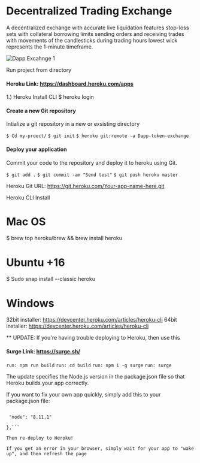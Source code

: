 # Decentralized Trading Exchange 

A decentralized exchange with accurate live liquidation features stop-loss sets with collateral borrowing limits sending orders and receiving trades with movements of the candlesticks during trading hours lowest wick represents the 1-minute timeframe.



![Dapp Excahnge 1](https://user-images.githubusercontent.com/59753390/152915289-a6d14cc3-1115-403e-b4e3-0084ec54046b.png)

Run project from directory

#### Heroku Link: https://dashboard.heroku.com/apps

1.) Heroku Install CLI
$ heroku login

#### Create a new Git repository
Intialize a git repository in a new or exsisting directory

```$ Cd my-proect/```
```$ git init```
```$ heroku git:remote -a Dapp-token-exchange```

#### Deploy your application 
Commit your code to the repository and deploy it to heroku using Git.

```$ git add .```
```$ git commit -am "Send test"```
```$ git push heroku master```

Heroku Git URL: https://git.heroku.com/Your-app-name-here.git 


Heroku CLI Install
# Mac OS
$ brew top heroku/brew && brew install heroku

# Ubuntu +16
$ Sudo snap install --classic heroku

# Windows 
32bit installer: https://devcenter.heroku.com/articles/heroku-cli
64bit installer: https://devcenter.heroku.com/articles/heroku-cli


** UPDATE: If you're having trouble deploying to Heroku, then use this

#### Surge Link:  https://surge.sh/

```run: npm run build```
```run: cd build```
```run: npm i -g surge```
```run: surge```

The update specifies the Node.js version in the package.json file so that Heroku builds your app correctly.

If you want to fix your own app quickly, simply add this to your package.json file:

 ```"engines": {

  "node": "8.11.1"

 },```

Then re-deploy to Heroku!

If you get an error in your browser, simply wait for your app to "wake up", and then refresh the page

